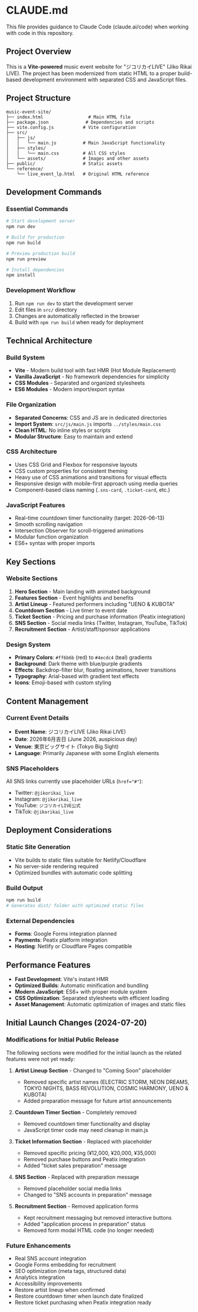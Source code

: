 # CLAUDE.md

This file provides guidance to Claude Code (claude.ai/code) when working with code in this repository.

## Project Overview

This is a **Vite-powered** music event website for "ジコリカイLIVE" (Jiko Rikai LIVE). The project has been modernized from static HTML to a proper build-based development environment with separated CSS and JavaScript files.

## Project Structure

```
music-event-site/
├── index.html                 # Main HTML file
├── package.json              # Dependencies and scripts
├── vite.config.js           # Vite configuration
├── src/
│   ├── js/
│   │   └── main.js          # Main JavaScript functionality
│   ├── styles/
│   │   └── main.css         # All CSS styles
│   └── assets/              # Images and other assets
├── public/                  # Static assets
└── reference/
    └── live_event_lp.html   # Original HTML reference
```

## Development Commands

### Essential Commands
```bash
# Start development server
npm run dev

# Build for production
npm run build

# Preview production build
npm run preview

# Install dependencies
npm install
```

### Development Workflow
1. Run `npm run dev` to start the development server
2. Edit files in `src/` directory
3. Changes are automatically reflected in the browser
4. Build with `npm run build` when ready for deployment

## Technical Architecture

### Build System
- **Vite** - Modern build tool with fast HMR (Hot Module Replacement)
- **Vanilla JavaScript** - No framework dependencies for simplicity
- **CSS Modules** - Separated and organized stylesheets
- **ES6 Modules** - Modern import/export syntax

### File Organization
- **Separated Concerns**: CSS and JS are in dedicated directories
- **Import System**: `src/js/main.js` imports `../styles/main.css`
- **Clean HTML**: No inline styles or scripts
- **Modular Structure**: Easy to maintain and extend

### CSS Architecture
- Uses CSS Grid and Flexbox for responsive layouts
- CSS custom properties for consistent theming
- Heavy use of CSS animations and transitions for visual effects
- Responsive design with mobile-first approach using media queries
- Component-based class naming (`.sns-card`, `.ticket-card`, etc.)

### JavaScript Features
- Real-time countdown timer functionality (target: 2026-06-13)
- Smooth scrolling navigation
- Intersection Observer for scroll-triggered animations
- Modular function organization
- ES6+ syntax with proper imports

## Key Sections

### Website Sections
1. **Hero Section** - Main landing with animated background
2. **Features Section** - Event highlights and benefits  
3. **Artist Lineup** - Featured performers including "UENO & KUBOTA"
4. **Countdown Section** - Live timer to event date
5. **Ticket Section** - Pricing and purchase information (Peatix integration)
6. **SNS Section** - Social media links (Twitter, Instagram, YouTube, TikTok)
7. **Recruitment Section** - Artist/staff/sponsor applications

### Design System
- **Primary Colors**: `#ff6b6b` (red) to `#4ecdc4` (teal) gradients
- **Background**: Dark theme with blue/purple gradients
- **Effects**: Backdrop-filter blur, floating animations, hover transitions
- **Typography**: Arial-based with gradient text effects
- **Icons**: Emoji-based with custom styling

## Content Management

### Current Event Details
- **Event Name**: ジコリカイLIVE (Jiko Rikai LIVE)
- **Date**: 2026年6月吉日 (June 2026, auspicious day)
- **Venue**: 東京ビッグサイト (Tokyo Big Sight)
- **Language**: Primarily Japanese with some English elements

### SNS Placeholders
All SNS links currently use placeholder URLs (`href="#"`):
- Twitter: `@jikorikai_live`
- Instagram: `@jikorikai_live`  
- YouTube: `ジコリカイLIVE公式`
- TikTok: `@jikorikai_live`

## Deployment Considerations

### Static Site Generation
- Vite builds to static files suitable for Netlify/Cloudflare
- No server-side rendering required
- Optimized bundles with automatic code splitting

### Build Output
```bash
npm run build
# Generates dist/ folder with optimized static files
```

### External Dependencies
- **Forms**: Google Forms integration planned
- **Payments**: Peatix platform integration
- **Hosting**: Netlify or Cloudflare Pages compatible

## Performance Features

- **Fast Development**: Vite's instant HMR
- **Optimized Builds**: Automatic minification and bundling
- **Modern JavaScript**: ES6+ with proper module system
- **CSS Optimization**: Separated stylesheets with efficient loading
- **Asset Management**: Automatic optimization of images and static files

## Initial Launch Changes (2024-07-20)

### Modifications for Initial Public Release
The following sections were modified for the initial launch as the related features were not yet ready:

1. **Artist Lineup Section** - Changed to "Coming Soon" placeholder
   - Removed specific artist names (ELECTRIC STORM, NEON DREAMS, TOKYO NIGHTS, BASS REVOLUTION, COSMIC HARMONY, UENO & KUBOTA)
   - Added preparation message for future artist announcements

2. **Countdown Timer Section** - Completely removed
   - Removed countdown timer functionality and display
   - JavaScript timer code may need cleanup in main.js

3. **Ticket Information Section** - Replaced with placeholder
   - Removed specific pricing (¥12,000, ¥20,000, ¥35,000)
   - Removed purchase buttons and Peatix integration
   - Added "ticket sales preparation" message

4. **SNS Section** - Replaced with preparation message
   - Removed placeholder social media links
   - Changed to "SNS accounts in preparation" message

5. **Recruitment Section** - Removed application forms
   - Kept recruitment messaging but removed interactive buttons
   - Added "application process in preparation" status
   - Removed form modal HTML code (no longer needed)

### Future Enhancements

- Real SNS account integration
- Google Forms embedding for recruitment
- SEO optimization (meta tags, structured data)
- Analytics integration
- Accessibility improvements
- Restore artist lineup when confirmed
- Restore countdown timer when launch date finalized
- Restore ticket purchasing when Peatix integration ready